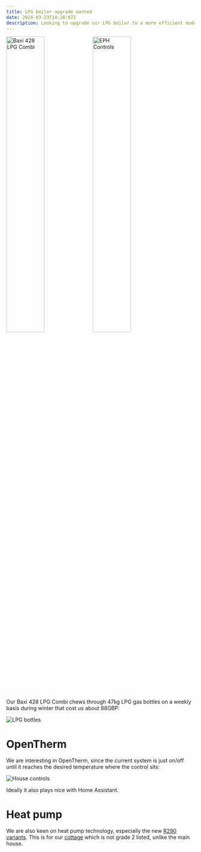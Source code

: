 ```yaml
---
title: LPG boiler upgrade wanted
date: 2024-03-23T14:28:07Z
description: Looking to upgrade our LPG boiler to a more efficient model in South West England
---
```


<img width="45%" src="https://s.natalian.org/2024-03-23/baxi-428-LPG-combi.webp" alt="Baxi 428 LPG Combi">
<img width="45%" src="https://s.natalian.org/2024-03-23/eph-controls.webp" alt="EPH Controls">

Our Baxi 428 LPG Combi chews through 47kg LPG gas bottles on a weekly basis
during winter that cost us about 88GBP:

<img src="https://s.natalian.org/2024-03-23/LPG-bottles.webp" alt="LPG bottles">

# OpenTherm

We are interesting in OpenTherm, since the current system is just on/off until
it reaches the desired temperature where the control sits:

<img src="https://s.natalian.org/2024-03-23/house-controls.webp" alt="House controls">

Ideally it also plays nice with Home Assistant.

# Heat pump

We are also keen on heat pump technology, especially the new [R290
variants](https://www.youtube.com/watch?v=HKnNLp3ptDQ). This is for our
[cottage](https://www.prazefarm.co.uk/cottage/) which is not grade 2 listed,
unlike the main house.
